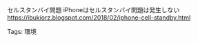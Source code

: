 セルスタンバイ問題 iPhoneはセルスタンバイ問題は発生しない  
https://ibukiorz.blogspot.com/2018/02/iphone-cell-standby.html  

Tags: 環境